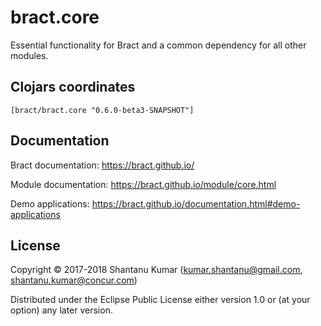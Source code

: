 # bract.core

Essential functionality for Bract and a common dependency for all other modules.


## Clojars coordinates

`[bract/bract.core "0.6.0-beta3-SNAPSHOT"]`


## Documentation

Bract documentation: https://bract.github.io/

Module documentation: https://bract.github.io/module/core.html

Demo applications: https://bract.github.io/documentation.html#demo-applications


## License

Copyright © 2017-2018 Shantanu Kumar (kumar.shantanu@gmail.com, shantanu.kumar@concur.com)

Distributed under the Eclipse Public License either version 1.0 or (at
your option) any later version.
